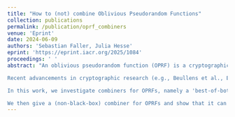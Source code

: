 ```yaml
---
title: "How to (not) combine Oblivious Pseudorandom Functions"
collection: publications
permalink: /publication/oprf_combiners
venue: 'Eprint'
date: 2024-06-09
authors: 'Sebastian Faller, Julia Hesse'
eprint: 'https://eprint.iacr.org/2025/1084'
proceedings: ' '
abstract: "An oblivious pseudorandom function (OPRF) is a cryptographic tool that enables fast and secure authentication and key derivation from passwords. In the past few years, the adoption of OPRFs has flourished and today they are at the core of the PIN-protected backup methods of WhatsApp and Signal, and of privacy-enhancing browser technologies. All vendors deploy the so-called 2Hash-Diffie-Hellman (2HashDH) OPRF, which relies on discrete-logarithm-type assumptions that are standard yet known to be prone to quantum attacks.

Recent advancements in cryptographic research (e.g., Beullens et al., Eurocrypt 2025) have brought up post-quantum OPRFs that are fast enough to deploy them in the setting of, e.g., WhatsApp or Signal. Yet none of these constructions are based on standard assumptions.

In this work, we investigate combiners for OPRFs, namely a 'best-of-both' combination of a classical and a post-quantum OPRF that is secure as long as one of them is. First, we give formal evidence that so-called black-box combiners do not exist, indicating that combining OPRFs is subtle and bears similarities with other powerful yet hard-to-combine cryptographic primitives like oblivious transfer (OT).

We then give a (non-black-box) combiner for OPRFs and show that it can be instantiated with 2HashDH and the currently most efficient post-quantum OPRFs based on Legendre symbols. In particular, the reliance on the less standard Legendre-based hardness assumption does not harm the security of 2HashDH. This gives vendors a viable path to lift the security of their OPRF deployments to a post-quantum level."
---
```


